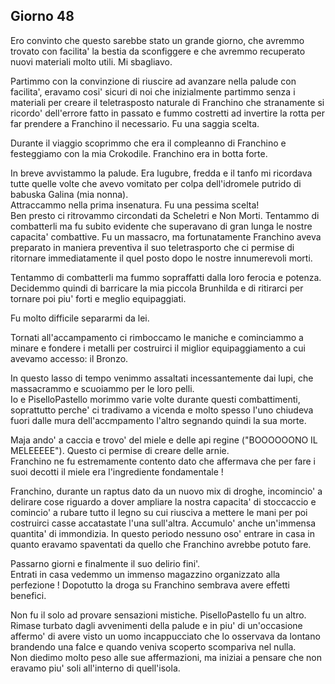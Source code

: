 ## Giorno 48

Ero convinto che questo sarebbe stato un grande giorno, che avremmo trovato con facilita' la bestia da sconfiggere e che avremmo recuperato nuovi materiali molto utili. Mi sbagliavo.

Partimmo con la convinzione di riuscire ad avanzare nella palude con facilita', eravamo cosi' sicuri di noi che inizialmente partimmo senza i materiali per creare il teletrasposto naturale di Franchino che stranamente si ricordo' dell'errore fatto in passato e fummo costretti ad invertire la rotta per far prendere a Franchino il necessario. Fu una saggia scelta.

Durante il viaggio scoprimmo che era il compleanno di Franchino e festeggiamo con la mia Crokodile. Franchino era in botta forte.

In breve avvistammo la palude. Era lugubre, fredda e il tanfo mi ricordava tutte quelle volte che avevo vomitato per colpa dell'idromele putrido di babuska Galina (mia nonna).<br>
Attraccammo nella prima insenatura. Fu una pessima scelta!<br>
Ben presto ci ritrovammo circondati da Scheletri e Non Morti. Tentammo di combatterli ma fu subito evidente che superavano di gran lunga le nostre capacita' combattive. Fu un massacro, ma fortunatamente Franchino aveva preparato in maniera preventiva il suo teletrasporto che ci permise di ritornare immediatamente il quel posto dopo le nostre innumerevoli morti.

Tentammo di combatterli ma fummo sopraffatti dalla loro ferocia e potenza.<br>
Decidemmo quindi di barricare la mia piccola Brunhilda e di ritirarci per tornare poi piu' forti e meglio equipaggiati.

Fu molto difficile separarmi da lei.

Tornati all'accampamento ci rimboccamo le maniche e cominciammo a minare e fondere i metalli per costruirci il miglior equipaggiamento a cui avevamo accesso: il Bronzo.

In questo lasso di tempo venimmo assaltati incessantemente dai lupi, che massacrammo e scuoiammo per le loro pelli.<br>
Io e PiselloPastello morimmo varie volte durante questi combattimenti, soprattutto perche' ci tradivamo a vicenda e molto spesso l'uno chiudeva fuori dalle mura dell'accmpamento l'altro segnando quindi la sua morte.

Maja ando' a caccia e trovo' del miele e delle api regine ("BOOOOOONO IL MELEEEEE"). Questo ci permise di creare delle arnie.<br>
Franchino ne fu estremamente contento dato che affermava che per fare i suoi decotti il miele era l'ingrediente fondamentale !

Franchino, durante un raptus dato da un nuovo mix di droghe, incomincio' a delirare cose riguardo a dover ampliare la nostra capacita' di stoccaccio e comincio' a rubare tutto il legno su cui riusciva a mettere le mani per poi costruirci casse accatastate l'una sull'altra. Accumulo' anche un'immensa quantita' di immondizia. In questo periodo nessuno oso' entrare in casa in quanto eravamo spaventati da quello che Franchino avrebbe potuto fare.

Passarno giorni e finalmente il suo delirio fini'.<br>
Entrati in casa vedemmo un immenso magazzino organizzato alla perfezione ! Dopotutto la droga su Franchino sembrava avere effetti benefici.

Non fu il solo ad provare sensazioni mistiche. PiselloPastello fu un altro. Rimase turbato dagli avvenimenti della palude e in piu' di un'occasione affermo' di avere visto un uomo incappucciato che lo osservava da lontano brandendo una falce e quando veniva scoperto scompariva nel nulla.<br>
Non diedimo molto peso alle sue affermazioni, ma iniziai a pensare che non eravamo piu' soli all'interno di quell'isola.
